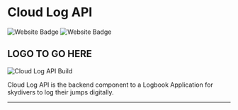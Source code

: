 # Cloud Log API

<img
    src="https://img.shields.io/badge/dotnet-512BD4?style=for-the-badge&logo=dotnet&logoColor=white"
    alt="Website Badge" />
<img
    src="https://img.shields.io/badge/CSharp-239120?style=for-the-badge&logo=csharp&logoColor=white"
    alt="Website Badge" />

## LOGO TO GO HERE

![Cloud Log API Build](https://github.com/khurd21/CloudLog-API/actions/workflows/cloud-log-api-build.yml/badge.svg)

Cloud Log API is the backend component to a Logbook Application for skydivers to log their jumps digitally.

---